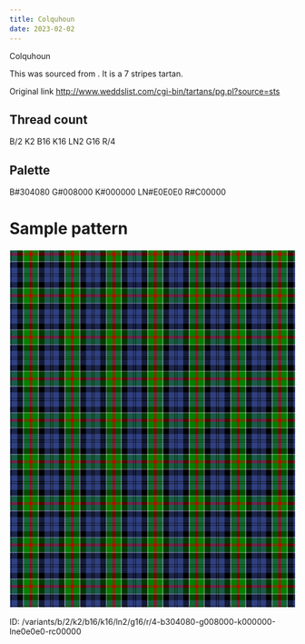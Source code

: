```yaml
---
title: Colquhoun
date: 2023-02-02
---
```

Colquhoun

This was sourced from <no value>.  It is a 7 stripes tartan.

Original link http://www.weddslist.com/cgi-bin/tartans/pg.pl?source=sts

## Thread count
B/2 K2 B16 K16 LN2 G16 R/4

## Palette
B#304080 G#008000 K#000000 LN#E0E0E0 R#C00000

# Sample pattern

![Tartan detail](tartan.png "B/2 K2 B16 K16 LN2 G16 R/4 tartan")

ID: /variants/b/2/k2/b16/k16/ln2/g16/r/4-b304080-g008000-k000000-lne0e0e0-rc00000